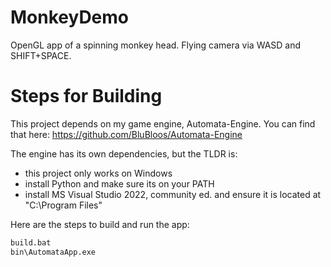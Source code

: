 # MonkeyDemo
OpenGL app of a spinning monkey head. Flying camera via WASD and SHIFT+SPACE.

# Steps for Building

This project depends on my game engine, Automata-Engine. You can find that here: https://github.com/BluBloos/Automata-Engine

The engine has its own dependencies, but the TLDR is:
- this project only works on Windows
- install Python and make sure its on your PATH
- install MS Visual Studio 2022, community ed. and ensure it is located at "C:\Program Files"

Here are the steps to build and run the app:

```bash
build.bat
bin\AutomataApp.exe
```